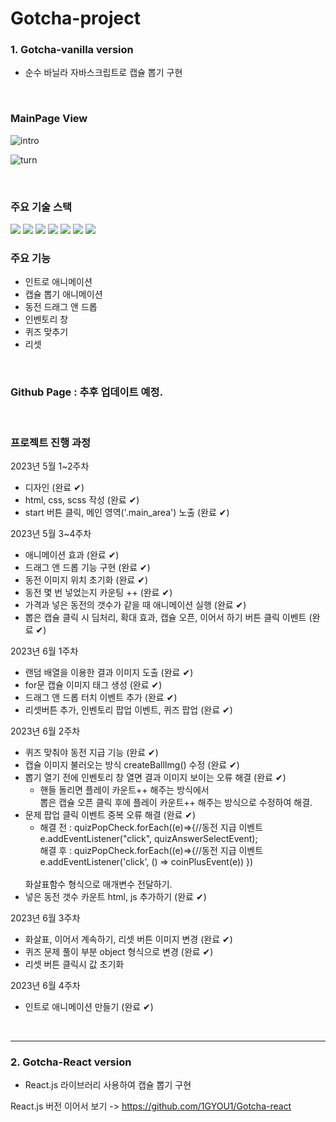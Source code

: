 # Gotcha-project

### 1. Gotcha-vanilla version
 - 순수 바닐라 자바스크립트로 캡슐 뽑기 구현

<br>

### MainPage View

![intro](https://github.com/1GYOU1/kirbyTodoList/assets/90018379/5ef6b0e0-bb59-47c3-9de3-891607f9aba2)

![turn](https://github.com/1GYOU1/kirbyTodoList/assets/90018379/ee4b79d8-3f29-41fb-8abf-e4197e88f1ee)

<br>

### 주요 기술 스택
<img src="https://img.shields.io/badge/HTML5-E34F26?style=flat-square&logo=HTML5&logoColor=white"/>
<img src="https://img.shields.io/badge/CSS3-F68212?style=flat-square&logo=CSS3&logoColor=white"/>
<img src="https://img.shields.io/badge/SCSS-CC6699?style=flat-square&logo=Sass&logoColor=white"/>
<img src="https://img.shields.io/badge/JavaScript-F7DF1E?style=flat-square&logo=JavaScript&logoColor=white"/>

<img src="https://img.shields.io/badge/Adobe Photoshop-31A8FF?style=flat-square&logo=Adobe Photoshop&logoColor=white"/>
<img src="https://img.shields.io/badge/Adobe Illustrator-FF9A00?style=flat-square&logo=Adobe Illustrator&logoColor=white"/>

<img src="https://img.shields.io/badge/Visual Studio Code-007ACC?style=flat-square&logo=Visual Studio Code&logoColor=white"/>

<br>

### 주요 기능
- 인트로 애니메이션
- 캡슐 뽑기 애니메이션
- 동전 드래그 앤 드롭
- 인벤토리 창
- 퀴즈 맞추기
- 리셋

<br>

### Github Page : 추후 업데이트 예정.

<br>

### 프로젝트 진행 과정

2023년 5월 1~2주차
- 디자인 (완료 ✔︎)
- html, css, scss 작성 (완료 ✔︎)
- start 버튼 클릭, 메인 영역('.main_area') 노출 (완료 ✔︎)

2023년 5월 3~4주차
- 애니메이션 효과 (완료 ✔︎)
- 드래그 앤 드롭 기능 구현 (완료 ✔︎)
- 동전 이미지 위치 초기화 (완료 ✔︎)
- 동전 몇 번 넣었는지 카운팅 ++ (완료 ✔︎)
- 가격과 넣은 동전의 갯수가 같을 때 애니메이션 실행 (완료 ✔︎)
- 뽑은 캡슐 클릭 시 딤처리, 확대 효과, 캡슐 오픈, 이어서 하기 버튼 클릭 이벤트 (완료 ✔︎)

2023년 6월 1주차
- 랜덤 배열을 이용한 결과 이미지 도출 (완료 ✔︎)
- for문 캡슐 이미지 태그 생성 (완료 ✔︎)
- 드래그 앤 드롭 터치 이벤트 추가 (완료 ✔︎)
- 리셋버튼 추가, 인벤토리 팝업 이벤트, 퀴즈 팝업 (완료 ✔︎)

2023년 6월 2주차
- 퀴즈 맞춰야 동전 지급 기능 (완료 ✔︎)
- 캡슐 이미지 불러오는 방식 createBallImg() 수정 (완료 ✔︎)
- 뽑기 열기 전에 인벤토리 창 열면 결과 이미지 보이는 오류 해결 (완료 ✔︎)
    - 핸들 돌리면 플레이 카운트++ 해주는 방식에서 <br/>
    뽑은 캡슐 오픈 클릭 후에 플레이 카운트++ 해주는 방식으로 수정하여 해결.
- 문제 팝업 클릭 이벤트 중복 오류 해결 (완료 ✔︎)
    - 해결 전 : quizPopCheck.forEach((e)=>{//동전 지급 이벤트
        e.addEventListener("click", quizAnswerSelectEvent);        
    해결 후 : quizPopCheck.forEach((e)=>{//동전 지급 이벤트
            e.addEventListener('click', () => coinPlusEvent(e))
    })
    <br/>
    화살표함수 형식으로 매개변수 전달하기.
- 넣은 동전 갯수 카운트 html, js 추가하기 (완료 ✔︎)

2023년 6월 3주차
- 화살표, 이어서 계속하기, 리셋 버튼 이미지 변경 (완료 ✔︎)
- 퀴즈 문제 풀이 부분 object 형식으로 변경 (완료 ✔︎)
- 리셋 버튼 클릭시 값 초기화

2023년 6월 4주차
- 인트로 애니메이션 만들기 (완료 ✔︎)

<br>

---

### 2. Gotcha-React version
 - React.js 라이브러리 사용하여 캡슐 뽑기 구현

 React.js 버전 이어서 보기 -> https://github.com/1GYOU1/Gotcha-react